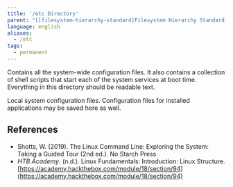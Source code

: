 ```yaml
---
title: '/etc Directory'
parent: "[[filesystem-hierarchy-standard|Filesystem Hierarchy Standard]]"
language: english
aliases:
  - /etc
tags:
  - permanent
---
```



Contains all the system-wide configuration files. It also contains a collection of shell scripts that start each of the system services at boot time. Everything in this directory should be readable text.

Local system configuration files. Configuration files for installed applications may be saved here as well.

## References

- Shotts, W. (2019). <span class="reference-title">The Linux Command Line: Exploring the System: Taking a Guided Tour (2nd ed.)</span>. No Starch Press
- _HTB Academy_. (n.d.). <span class="reference-title">Linux Fundamentals: Introduction: Linux Structure</span>. [https://academy.hackthebox.com/module/18/section/94](https://academy.hackthebox.com/module/18/section/94)
